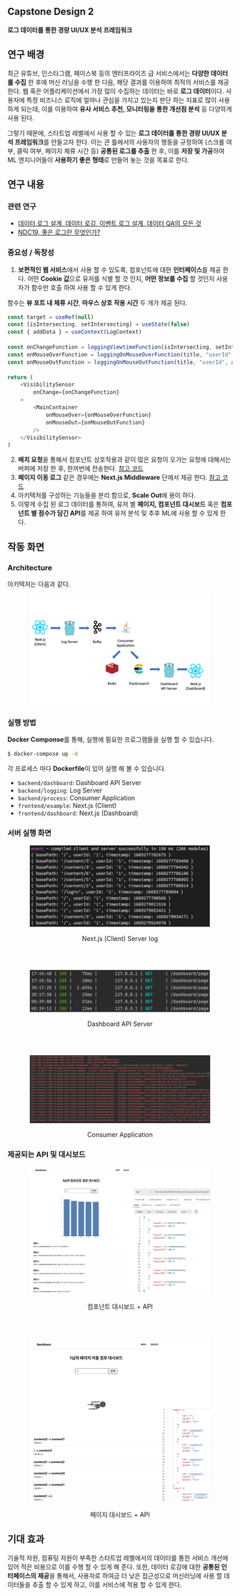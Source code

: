 ## Capstone Design 2
**로그 데이터를 통한 경량 UI/UX 분석 프레임워크**

## 연구 배경
최근 유튜브, 인스타그램, 페이스북 등의 엔터프라이즈 급 서비스에서는 **다양한 데이터를 수집** 한 후에 머신 러닝을 수행 한 다음, 해당 결과를 이용하여 최적의 서비스를 제공 한다. 웹 혹은 어플리케이션에서 가장 많이 수집하는 데이터는 바로 **로그 데이터**이다. 사용자에 특정 비즈니스 로직에 얼마나 관심을 가지고 있는지 판단 하는 지표로 많이 사용하게 되는데, 이를 이용하여 **유사 서비스 추천, 모니터링을 통한 개선점 분석** 등 다양하게 사용 된다.

그렇기 때문에, 스타트업 레벨에서 사용 할 수 있는 **로그 데이터를 통한 경량 UI/UX 분석 프레임워크**를 만들고자 한다. 이는 큰 틀에서의 사용자의 행동을 규정하여 (스크롤 여부, 클릭 여부, 페이지 체류 시간 등) **공통된 로그를 추출** 한 후, 이를 **저장 및 가공**하여 ML 엔지니어들이 **사용하기 좋은 형태**로 만들어 놓는 것을 목표로 한다.

## 연구 내용

### 관련 연구
- [데이터 로그 설계, 데이터 로깅, 이벤트 로그 설계, 데이터 QA의 모든 것](https://zzsza.github.io/data/2021/06/13/data-event-log-definition/)
- [NDC19, 좋은 로그란 무엇인가?](https://speakerdeck.com/devinjeon/jamag-ndc19-joheun-rogeuran-mueosinga-joheun-rogeureul-wihae-goryeohaeya-hal-geosdeul)

### 중요성 / 독창성
1. **보편적인 웹 서비스**에서 사용 할 수 있도록, 컴포넌트에 대한 **인터페이스**를 제공 한다. 어떤 **Cookie 값**으로 유저를 식별 할 것 인지, **어떤 정보를 수집** 할 것인지 사용자가 함수만 호출 하여 사용 할 수 있게 한다.

함수는 **뷰 포트 내 체류 시간**, **마우스 상호 작용 시간** 두 개가 제공 된다.

```js
const target = useRef(null)
const [isIntersecting, setIntersecting] = useState(false)
const { addData } = useContext(LogContext)

const onChangeFunction = loggingViewtimeFunction(isIntersecting, setIntersecting, addData, title, "userId", true)
const onMouseOverFunction = loggingOnMouseOverFunction(title, "userId", addData, true)
const onMouseOutFunction = loggingOnMouseOutFunction(title, "userId", addData, true)

return (
    <VisibilitySensor
        onChange={onChangeFunction}
    >
        <MainContainer
            onMouseOver={onMouseOverFunction}
            onMouseOut={onMouseOutFunction}
        />
    </VisibilitySensor>
)
```

2. **배치 요청**을 통해서 컴포넌트 상호작용과 같이 많은 요청이 오가는 요청에 대해서는 버퍼에 저장 한 후, 한꺼번에 전송한다. [참고 코드](https://github.com/JustKode/capstone-design-2/blob/main/frontend/example/pages/_app.tsx)
3. **페이지 이동 로그** 같은 경우에는 **Next.js Middleware** 단에서 제공 한다. [참고 코드](https://github.com/JustKode/capstone-design-2/blob/main/frontend/example/middleware.ts)
4. 아키텍처를 구성하는 기능들을 분리 함으로, **Scale Out**에 용이 하다.
5. 이렇게 수집 된 로그 데이터를 통하여, 유저 별 **페이지, 컴포넌트 대시보드** 혹은 **컴포넌트 별 점수가 담긴 API**를 제공 하여 유저 분석 및 추후 ML에 사용 할 수 있게 한다.
## 작동 화면

### Architecture
아키텍처는 다음과 같다.

<p align="center">
    <img src="img/architecture.png" width="80%">
</p>

### 실행 방법
**Docker Componse**를 통해, 실행에 필요한 프로그램들을 실행 할 수 있습니다.

```bash
$ docker-compose up -d
```

각 프로세스 마다 **Dockerfile**이 있어 실행 해 볼 수 있습니다.

- `backend/dashboard`: Dashboard API Server
- `backend/logging`: Log Server
- `backend/process`: Consumer Application
- `frontend/example`: Next.js (Client)
- `frontend/dashboard`: Next.js (Dashboard)

### 서버 실행 화면

<p align="center">
    <img src="img/server-1.png" width="80%">
    <div align="center">Next.js (Client) Server log</div>
</p>
<br/><br/>
<p align="center">
    <img src="img/server-2.png" width="80%">
    <div align="center">Dashboard API Server</div>
</p>
<br/><br/>
<p align="center">
    <img src="img/server-3.png" width="80%">
    <div align="center">Consumer Application</div>
</p>

### 제공되는 API 및 대시보드

<p align="center">
    <img src="img/api-2.png" width="80%">
    <div align="center">컴포넌트 대시보드 + API</div>
</p>

<br/><br/>

<p align="center">
    <img src="img/api-3.png" width="80%">
    <div align="center">페이지 대시보드 + API</div>
</p>


## 기대 효과
기술적 자원, 컴퓨팅 자원이 부족한 스타트업 레벨에서의 데이터를 통한 서비스 개선에 있어 적은 비용으로 이를 수행 할 수 있게 해 준다. 또한, 데이터 로깅에 대한 **공통된 인터페이스의 제공**을 통해서, 사용자로 하여금 더 낮은 접근성으로 머신러닝에 사용 할 데이터들을 추출 할 수 있게 하고, 이를 서비스에 적용 할 수 있게 한다.
